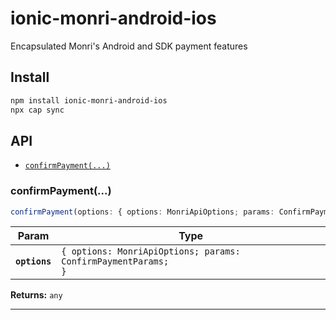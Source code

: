 # ionic-monri-android-ios

Encapsulated Monri's Android and SDK payment features

## Install

```bash
npm install ionic-monri-android-ios
npx cap sync
```

## API

<docgen-index>

* [`confirmPayment(...)`](#confirmpayment)

</docgen-index>

<docgen-api>
<!--Update the source file JSDoc comments and rerun docgen to update the docs below-->

### confirmPayment(...)

```typescript
confirmPayment(options: { options: MonriApiOptions; params: ConfirmPaymentParams; }) => any
```

| Param         | Type                                                                     |
| ------------- | ------------------------------------------------------------------------ |
| **`options`** | <code>{ options: MonriApiOptions; params: ConfirmPaymentParams; }</code> |

**Returns:** <code>any</code>

--------------------

</docgen-api>
